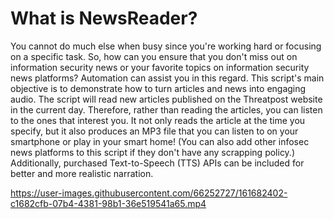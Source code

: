 # What is NewsReader?
You cannot do much else when busy since you're working hard or focusing on a specific task. So, how can you ensure that you don't miss out on information security news or your favorite topics on information security news platforms? Automation can assist you in this regard.
This script's main objective is to demonstrate how to turn articles and news into engaging audio.
The script will read new articles published on the Threatpost website in the current day. Therefore, rather than reading the articles, you can listen to the ones that interest you.
It not only reads the article at the time you specify, but it also produces an MP3 file that you can listen to on your smartphone or play in your smart home! (You can also add other infosec news platforms to this script if they don't have any scrapping policy.)
Additionally, purchased Text-to-Speech (TTS) APIs can be included for better and more realistic narration.



https://user-images.githubusercontent.com/66252727/161682402-c1682cfb-07b4-4381-98b1-36e519541a65.mp4

